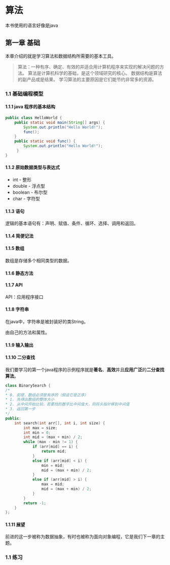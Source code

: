 # 算法

本书使用的语言好像是java

## 第一章 基础

本章介绍的就是学习算法和数据结构所需要的基本工具。

> 算法：一种有序、确定、有效的并适合用计算机程序来实现的解决问题的方法。
> 算法是计算机科学的基础，是这个领域研究的核心。
> 数据结构是算法的副产品或是结果。
> 学习算法的主要原因是它们能节约非常多的资源。

### 1.1 基础编程模型

#### 1.1.1 java 程序的基本结构

```java
public class HelloWorld { 
    public static void main(String[] args) { 
        System.out.println("Hello World!");
        func();
    }
    public static void func() {
        System.out.println("Hello World!");
     }
}
```

#### 1.1.2 原始数据类型与表达式

- int - 整形
- double - 浮点型
- boolean - 布尔型
- char - 字符型

#### 1.1.3 语句

逻辑的基本语句有：声明、赋值、条件、循环、选择、调用和返回。

#### 1.1.4 简便记法

#### 1.1.5 数组

数组是存储多个相同类型的数据。

#### 1.1.6 静态方法

#### 1.1.7 API

API：应用程序接口

#### 1.1.8 字符串

在java中，字符串是被封装好的类String。

由自己的方法和属性。

#### 1.1.9 输入输出

#### 1.1.10 二分查找

我们要学习的第一个java程序的示例程序就是**著名**、**高效**并且**应用广泛**的**二分查找算法**。

```cpp
class BinarySearch {
/*
* 0. 前提，数组必须是有序的（假设它是正序）
* 1. 先得出数组的整体大小
* 2. 从中间开始比较，若要找的数字比中间值大，则将头指针移到中间值
* 3. 返回第一步
*/
public:
	int search(int arr[], int i, int size) {
		int max = size;
		int min = 0;
		int mid = (max + min) / 2;
		while (max - min != 1) {
			if (arr[mid] == i) {
				return mid;
			}
			else if (arr[mid] < i) {
				min = mid;
				mid = (max + min) / 2;
			}
			else if (arr[mid] > i) {
				max = mid;
				mid = (max + min) / 2;
			}
		}
		return -1;
	}
};
```

#### 1.1.11 展望

前进的这一步被称为数据抽象，有时也被称为面向对象编程，它是我们下一章的主题。

### 1.1 练习
